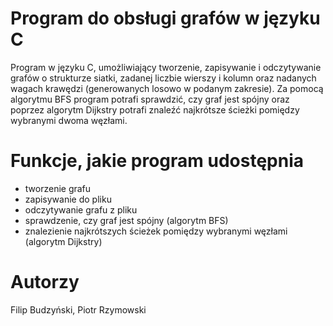 # Program do obsługi grafów w języku C
Program w języku C, umożliwiający tworzenie, zapisywanie i odczytywanie grafów o strukturze siatki, zadanej liczbie wierszy i kolumn oraz nadanych wagach krawędzi (generowanych losowo w podanym zakresie). Za pomocą algorytmu BFS program potrafi sprawdzić, czy graf jest spójny oraz poprzez algorytm Dijkstry potrafi znaleźć najkrótsze ścieżki pomiędzy wybranymi dwoma węzłami. 
# Funkcje, jakie program udostępnia
- tworzenie grafu 
- zapisywanie do pliku
- odczytywanie grafu z pliku
- sprawdzenie, czy graf jest spójny (algorytm BFS) 
- znalezienie najkrótszych ścieżek pomiędzy wybranymi węzłami (algorytm Dijkstry)
# Autorzy
Filip Budzyński, Piotr Rzymowski
